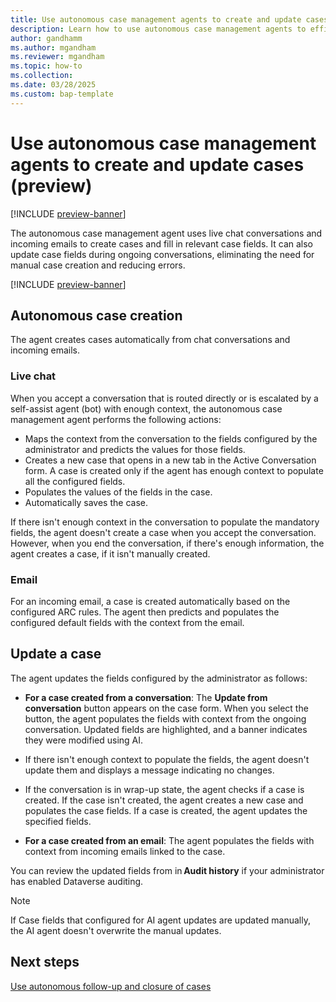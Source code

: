 ```yaml
---
title: Use autonomous case management agents to create and update cases (preview)
description: Learn how to use autonomous case management agents to efficiently handle case management tasks.
author: gandhamm
ms.author: mgandham
ms.reviewer: mgandham
ms.topic: how-to 
ms.collection: 
ms.date: 03/28/2025
ms.custom: bap-template 
---
```


# Use autonomous case management agents to create and update cases (preview)

[!INCLUDE [preview-banner](~/../shared-content/shared/preview-includes/preview-banner.md)]

The autonomous case management agent  uses live chat conversations and incoming emails  to create cases and fill in relevant case fields. It can also update case fields during ongoing conversations, eliminating the need for manual case creation and reducing errors.

[!INCLUDE [preview-banner](../../../shared-content/shared/preview-includes/production-ready-preview-dynamics365.md)]


## Autonomous case creation

The agent creates cases automatically from chat conversations and incoming emails.

### Live chat

When you accept a conversation that is routed directly or is escalated by a self-assist agent (bot) with enough context, the autonomous case management agent performs the following actions:

- Maps the context from the conversation to the fields configured by the administrator and predicts the values for those fields.
- Creates a new case that opens in a new tab in the Active Conversation form. A case is created only if the agent has enough context to populate all the configured fields. 
- Populates the values of the fields in the case.
- Automatically saves the case.

If there isn't enough context in the conversation to populate the mandatory fields, the agent doesn't create a case when you accept the conversation. However, when you end the conversation, if there's enough information, the agent creates a case, if it isn't manually created.

### Email

For an incoming email, a case is created automatically based on the configured ARC rules. The agent then predicts and populates the configured default fields with the context from the email. 

## Update a case

The agent updates the fields configured by the administrator as follows:

- **For a case created from a conversation**: The **Update from conversation** button appears on the case form. When you select the button, the agent populates the fields with context from the ongoing conversation. Updated fields are highlighted, and a banner indicates they were modified using AI. 
- If there isn't enough context to populate the fields, the agent doesn't update them and displays a message indicating no changes.
- If the conversation is in wrap-up state, the agent checks if a case is created. If the case isn't created, the agent creates a new case and populates the case fields. If a case is created, the agent updates the specified fields.

- **For a case created from an email**: The agent populates the fields with context from incoming emails linked to the case. 

 You can review the updated fields from in **Audit history** if your administrator has enabled Dataverse auditing.

> [!NOTE]
> If Case fields that configured for AI agent updates are updated manually, the AI agent doesn't overwrite the manual updates.

## Next steps

 [Use autonomous follow-up and closure of cases](use-follow-up-closure.md)